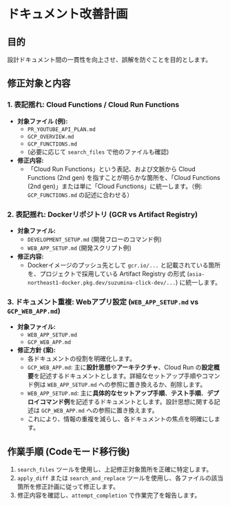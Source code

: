 # ドキュメント改善計画

## 目的

設計ドキュメント間の一貫性を向上させ、誤解を防ぐことを目的とします。

## 修正対象と内容

### 1. 表記揺れ: Cloud Functions / Cloud Run Functions

- **対象ファイル (例):**
  - `PR_YOUTUBE_API_PLAN.md`
  - `GCP_OVERVIEW.md`
  - `GCP_FUNCTIONS.md`
  - (必要に応じて `search_files` で他のファイルも確認)
- **修正内容:**
  - 「Cloud Run Functions」という表記、および文脈から Cloud Functions (2nd gen) を指すことが明らかな箇所を、「Cloud Functions (2nd gen)」または単に「Cloud Functions」に統一します。（例: `GCP_FUNCTIONS.md` の記述に合わせる）

### 2. 表記揺れ: Dockerリポジトリ (GCR vs Artifact Registry)

- **対象ファイル:**
  - `DEVELOPMENT_SETUP.md` (開発フローのコマンド例)
  - `WEB_APP_SETUP.md` (開発スクリプト例)
- **修正内容:**
  - Dockerイメージのプッシュ先として `gcr.io/...` と記載されている箇所を、プロジェクトで採用している Artifact Registry の形式 (`asia-northeast1-docker.pkg.dev/suzumina-click-dev/...`) に統一します。

### 3. ドキュメント重複: Webアプリ設定 (`WEB_APP_SETUP.md` vs `GCP_WEB_APP.md`)

- **対象ファイル:**
  - `WEB_APP_SETUP.md`
  - `GCP_WEB_APP.md`
- **修正方針 (案):**
  - 各ドキュメントの役割を明確化します。
  - `GCP_WEB_APP.md`: 主に**設計思想**や**アーキテクチャ**、Cloud Run の**設定概要**を記述するドキュメントとします。詳細なセットアップ手順やコマンド例は `WEB_APP_SETUP.md` への参照に置き換えるか、削除します。
  - `WEB_APP_SETUP.md`: 主に**具体的なセットアップ手順**、**テスト手順**、**デプロイコマンド例**を記述するドキュメントとします。設計思想に関する記述は `GCP_WEB_APP.md` への参照に置き換えます。
  - これにより、情報の重複を減らし、各ドキュメントの焦点を明確にします。

## 作業手順 (Codeモード移行後)

1. `search_files` ツールを使用し、上記修正対象箇所を正確に特定します。
2. `apply_diff` または `search_and_replace` ツールを使用し、各ファイルの該当箇所を修正計画に従って修正します。
3. 修正内容を確認し、`attempt_completion` で作業完了を報告します。
